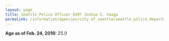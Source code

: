 ```yaml
---
layout: page
title: Seattle Police Officer 8397 Joshua S. Vaaga
permalink: /information/agencies/city_of_seattle/seattle_police_department/copbook/8397/
---
```


**Age as of Feb. 24, 2016:** 25.0
